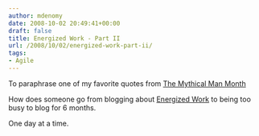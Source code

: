 ```yaml
---
author: mdenomy
date: 2008-10-02 20:49:41+00:00
draft: false
title: Energized Work - Part II
url: /2008/10/02/energized-work-part-ii/
tags:
- Agile
---
```


To paraphrase one of my favorite quotes from [The Mythical Man Month](http://en.wikipedia.org/wiki/The_Mythical_Man-Month)

How does someone go from blogging about [Energized Work](http://mdenomy.wordpress.com/2008/03/27/energized-work-and-personal-responsibility/) to being too busy to blog for 6 months.

One day at a time.
